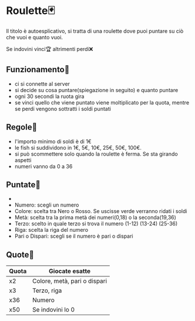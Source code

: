 # Roulette:black_joker:
Il titolo è autoesplicativo, si tratta di una roulette dove puoi puntare su ciò che vuoi e quanto vuoi.

Se indovini vinci:trophy: altrimenti perdi:x:

 Funzionamento:paperclip:
 -
 - ci si connette al server 
 - si decide su cosa puntare(spiegazione in seguito) e quanto puntare
 - ogni 30 secondi la ruota gira 
 - se vinci quello che viene puntato viene moltiplicato per la quota, mentre se perdi vengono sottratti i soldi puntati
 
 Regole:book:
 -
 - l'importo minimo di soldi è di 1€
 - le fish si suddividono in 1€, 5€, 10€, 25€, 50€, 100€.
 - si può scommettere solo quando la roulette è ferma. Se sta girando aspetti
 - numeri vanno da 0 a 36

 ##  Puntate:slot_machine:
 -
 - Numero: scegli un numero
 - Colore: scelta tra Nero o Rosso. Se uscisse verde verranno ridati i soldi
 - Metà: scelta tra la prima metà dei numeri(0,18) o la seconda(19,36)
 - Terzo: scelto in quale terzo si trova il numero (1-12) (13-24) (25-36)
 - Riga: scelta la riga del numero
 - Pari o Dispari: scegli se il numero è pari o dispari
 
 ##  Quote:money_with_wings:
| Quota     | Giocate esatte                                              |
| --------- | ----------------------------------------------------------- |
| x2        | Colore, metà, pari o dispari                                |
| x3        | Terzo, riga                                                 |
| x36       | Numero                                                      |
| x50       | Se indovini lo 0                                            |
